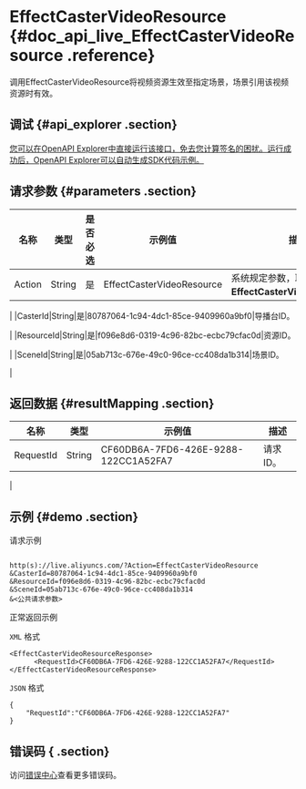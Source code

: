 # EffectCasterVideoResource {#doc_api_live_EffectCasterVideoResource .reference}

调用EffectCasterVideoResource将视频资源生效至指定场景，场景引用该视频资源时有效。

## 调试 {#api_explorer .section}

[您可以在OpenAPI Explorer中直接运行该接口，免去您计算签名的困扰。运行成功后，OpenAPI Explorer可以自动生成SDK代码示例。](https://api.aliyun.com/#product=live&api=EffectCasterVideoResource&type=RPC&version=2016-11-01)

## 请求参数 {#parameters .section}

|名称|类型|是否必选|示例值|描述|
|--|--|----|---|--|
|Action|String|是|EffectCasterVideoResource|系统规定参数，取值：**EffectCasterVideoResource**。

 |
|CasterId|String|是|80787064-1c94-4dc1-85ce-9409960a9bf0|导播台ID。

 |
|ResourceId|String|是|f096e8d6-0319-4c96-82bc-ecbc79cfac0d|资源ID。

 |
|SceneId|String|是|05ab713c-676e-49c0-96ce-cc408da1b314|场景ID。

 |

## 返回数据 {#resultMapping .section}

|名称|类型|示例值|描述|
|--|--|---|--|
|RequestId|String|CF60DB6A-7FD6-426E-9288-122CC1A52FA7|请求ID。

 |

## 示例 {#demo .section}

请求示例

``` {#request_demo}

http(s)://live.aliyuncs.com/?Action=EffectCasterVideoResource
&CasterId=80787064-1c94-4dc1-85ce-9409960a9bf0
&ResourceId=f096e8d6-0319-4c96-82bc-ecbc79cfac0d
&SceneId=05ab713c-676e-49c0-96ce-cc408da1b314
&<公共请求参数>

```

正常返回示例

`XML` 格式

``` {#xml_return_success_demo}
<EffectCasterVideoResourceResponse>
	  <RequestId>CF60DB6A-7FD6-426E-9288-122CC1A52FA7</RequestId>
</EffectCasterVideoResourceResponse>
```

`JSON` 格式

``` {#json_return_success_demo}
{
	"RequestId":"CF60DB6A-7FD6-426E-9288-122CC1A52FA7"
}
```

## 错误码 { .section}

访问[错误中心](https://error-center.aliyun.com/status/product/live)查看更多错误码。

